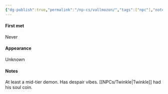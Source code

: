 ```yaml
---
{"dg-publish":true,"permalink":"/np-cs/vallmozon/","tags":["npc"],"noteIcon":"🤖"}
---
```


#### First met
Never
#### Appearance
Unknown
#### Notes
At least a mid-tier demon. Has despair vibes. [[NPCs/Twinkle\|Twinkle]] had his soul coin.